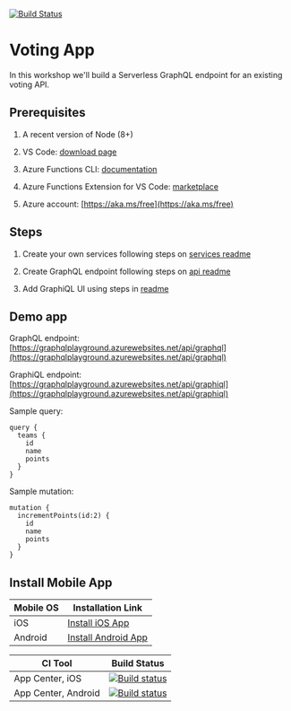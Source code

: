 [![Build Status](https://dev.azure.com/sicotin/sicotin/_apis/build/status/simonaco.voting-app?branchName=master)](https://dev.azure.com/sicotin/sicotin/_build/latest?definitionId=11?branchName=master)

# Voting App

In this workshop we'll build a Serverless GraphQL endpoint for an existing voting API.

## Prerequisites

1. A recent version of Node (8+)

1. VS Code: [download page](https://code.visualstudio.com/download/?WT.mc_id=workshop-ldnjs-sicotin)  

1. Azure Functions CLI: [documentation](https://docs.microsoft.com/en-us/azure/azure-functions/functions-run-local?WT.mc_id=workshop-ldnjs-sicotin)  

1. Azure Functions Extension for VS Code: [marketplace](https://marketplace.visualstudio.com/items/?WT.mc_id=workshop-ldnjs-sicotin&itemName=ms-azuretools.vscode-azurefunctions)  

1. Azure account: [https://aka.ms/free](https://aka.ms/free)

## Steps

1. Create your own services following steps on [services readme](https://github.com/simonaco/serverless-graphql-workshop/blob/master/services/Readme.md)

1. Create GraphQL endpoint following steps on [api readme](https://github.com/simonaco/serverless-graphql-workshop/blob/master/graphql-api/Readme.md)

1. Add GraphiQL UI using steps in [readme](https://github.com/simonaco/serverless-graphql-workshop/blob/master/graphiql/Readme.md)

## Demo app

GraphQL endpoint: [https://graphqlplayground.azurewebsites.net/api/graphql](https://graphqlplayground.azurewebsites.net/api/graphql)

GraphiQL endpoint:
[https://graphqlplayground.azurewebsites.net/api/graphiql](https://graphqlplayground.azurewebsites.net/api/graphiql)

Sample query:

```
query {
  teams {
    id
    name
    points
  }
}
```

Sample mutation:

```
mutation {
  incrementPoints(id:2) {
    id
    name
    points
  }
}
```

## Install Mobile App

| Mobile OS | Installation Link |
|-----------|-------------------|
| iOS | [Install iOS App](./mobile/VotingApp/iOS_Download_Instructions.md) |
| Android | [Install Android App](https://install.appcenter.ms/orgs/voting-app/apps/bubble-war/distribution_groups/london%20graphql%20workshop) |

|CI Tool                    |Build Status|
|---------------------------|---|
| App Center, iOS | [![Build status](https://build.appcenter.ms/v0.1/apps/60056d45-f42f-4bcd-870b-19c10c400c66/branches/master/badge)](https://appcenter.ms) |
| App Center, Android | [![Build status](https://build.appcenter.ms/v0.1/apps/b1cdcf1b-2685-4105-894e-9b60087dfc48/branches/master/badge)](https://appcenter.ms) |
